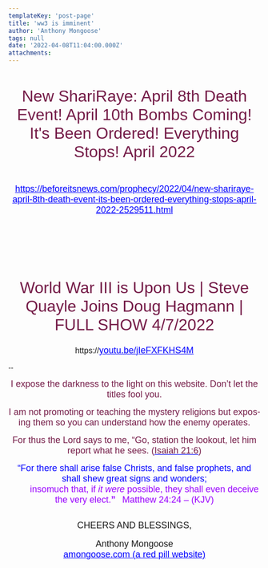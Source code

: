 ```yaml
---
templateKey: 'post-page'
title: 'ww3 is imminent'
author: 'Anthony Mongoose'
tags: null
date: '2022-04-08T11:04:00.000Z'
attachments:
---
```

<html xmlns:o="urn:schemas-microsoft-com:office:office" xmlns:w="urn:schemas-microsoft-com:office:word" xmlns:m="http://schemas.microsoft.com/office/2004/12/omml" xmlns="http://www.w3.org/TR/REC-html40">
<head>
<meta http-equiv="Content-Type" content="text/html; charset=Windows-1252">
<meta name="Generator" content="Microsoft Word 15 (filtered medium)">
<style><!--
/* Font Definitions */
@font-face
	{font-family:"Cambria Math";
	panose-1:2 4 5 3 5 4 6 3 2 4;}
@font-face
	{font-family:Calibri;
	panose-1:2 15 5 2 2 2 4 3 2 4;}
@font-face
	{font-family:"Malgun Gothic";
	panose-1:2 11 5 3 2 0 0 2 0 4;}
@font-face
	{font-family:tahoma;
	panose-1:2 11 6 4 3 5 4 4 2 4;}
@font-face
	{font-family:"\@Malgun Gothic";}
/* Style Definitions */
p.MsoNormal, li.MsoNormal, div.MsoNormal
	{margin:0cm;
	font-size:10.0pt;
	font-family:"Calibri",sans-serif;}
h1
	{mso-style-priority:9;
	mso-style-link:"Heading 1 Char";
	mso-margin-top-alt:auto;
	margin-right:0cm;
	mso-margin-bottom-alt:auto;
	margin-left:0cm;
	font-size:24.0pt;
	font-family:"Calibri",sans-serif;
	font-weight:bold;}
a:link, span.MsoHyperlink
	{mso-style-priority:99;
	color:blue;
	text-decoration:underline;}
span.Heading1Char
	{mso-style-name:"Heading 1 Char";
	mso-style-priority:9;
	mso-style-link:"Heading 1";
	font-family:"Calibri Light";
	color:#2F5496;}
.MsoChpDefault
	{mso-style-type:export-only;
	font-size:10.0pt;}
@page WordSection1
	{size:612.0pt 792.0pt;
	margin:72.0pt 72.0pt 72.0pt 72.0pt;}
div.WordSection1
	{page:WordSection1;}
--></style>
</head>
<body lang="EN-AU" link="blue" vlink="purple" style="word-wrap:break-word">
<div class="WordSection1">
<div>
<div id="m_-1648256742110856618m_6625726152718226749gmail-headline">
<h1 align="center" style="text-align:center"><span style="font-family:&quot;tahoma&quot;,sans-serif;color:#741B47;font-weight:normal">New ShariRaye: April 8th Death Event! April 10th Bombs Coming! It's Been Ordered! Everything Stops! April 2022</span><span style="font-family:&quot;tahoma&quot;,sans-serif"><o:p></o:p></span></h1>
</div>
<h1 align="center" style="text-align:center"><span style="font-size:13.5pt;font-family:&quot;tahoma&quot;,sans-serif;font-weight:normal"><a href="https://beforeitsnews.com/prophecy/2022/04/new-shariraye-april-8th-death-event-its-been-ordered-everything-stops-april-2022-2529511.html" target="_blank">https://beforeitsnews.com/prophecy/2022/04/new-shariraye-april-8th-death-event-its-been-ordered-everything-stops-april-2022-2529511.html</a></span><span style="font-family:&quot;tahoma&quot;,sans-serif"><o:p></o:p></span></h1>
<h1 align="center" style="text-align:center"><span style="font-family:&quot;tahoma&quot;,sans-serif"><o:p>&nbsp;</o:p></span></h1>
<h1 align="center" style="text-align:center"><span style="font-family:&quot;tahoma&quot;,sans-serif;color:#741B47;font-weight:normal">World War III is Upon Us | Steve Quayle Joins Doug Hagmann | FULL SHOW 4/7/2022</span><span style="font-family:&quot;tahoma&quot;,sans-serif"><o:p></o:p></span></h1>
<div>
<p class="MsoNormal" align="center" style="text-align:center"><span style="font-size:12.0pt;font-family:&quot;tahoma&quot;,sans-serif">https://</span><span style="font-size:13.5pt;font-family:&quot;tahoma&quot;,sans-serif"><a href="http://youtu.be/jIeFXFKHS4M" target="_blank">youtu.be/jIeFXFKHS4M</a></span><span style="font-size:12.0pt;font-family:&quot;tahoma&quot;,sans-serif"><o:p></o:p></span></p>
</div>
<p class="MsoNormal"><span style="font-size:11.0pt"><br>
-- <o:p></o:p></span></p>
<div>
<div>
<div>
<p align="center" style="text-align:center"><span style="font-size:13.5pt;font-family:&quot;tahoma&quot;,sans-serif;color:#741B47">I expose the darkness to the light on this website. Don’t let the titles fool you.</span><span style="font-family:&quot;tahoma&quot;,sans-serif;color:#888888"><o:p></o:p></span></p>
<p align="center" style="text-align:center"><span style="font-size:13.5pt;font-family:&quot;tahoma&quot;,sans-serif;color:#741B47">I am not promoting or teaching the mystery religions but exposing them so you can understand how the enemy operates.</span><span style="font-family:&quot;tahoma&quot;,sans-serif;color:#888888"><o:p></o:p></span></p>
<p align="center" style="text-align:center"><span style="font-size:13.5pt;font-family:&quot;tahoma&quot;,sans-serif;color:#741B47">For thus the Lord says to me, “Go, station the lookout, let him report what he sees. (</span><span style="font-size:13.5pt;font-family:&quot;tahoma&quot;,sans-serif;color:#222222"><a href="https://www.kingjamesbibleonline.org/Isaiah-21-6/" target="_blank"><span style="color:#741B47">Isaiah
 21:6</span></a></span><span style="font-size:13.5pt;font-family:&quot;tahoma&quot;,sans-serif;color:#741B47">)</span><span style="font-family:&quot;tahoma&quot;,sans-serif;color:#222222"><o:p></o:p></span></p>
<p align="center" style="text-align:center"><span style="font-size:13.5pt;font-family:&quot;tahoma&quot;,sans-serif;color:blue">“For there shall arise false Christs, and false prophets, and shall shew great signs and wonders;</span><b><span style="font-size:12.0pt;font-family:&quot;tahoma&quot;,sans-serif;color:blue"><br>
&nbsp; &nbsp; &nbsp; &nbsp;&nbsp;&nbsp;</span></b><span style="font-size:13.5pt;font-family:&quot;tahoma&quot;,sans-serif;color:#9900FF">insomuch that,</span><span style="font-size:13.5pt;font-family:&quot;tahoma&quot;,sans-serif;color:blue">&nbsp;</span><span style="font-size:13.5pt;font-family:&quot;tahoma&quot;,sans-serif;color:#9900FF">if&nbsp;<i>it
 were</i>&nbsp;possible,&nbsp;they shall&nbsp;even&nbsp;deceive the very elect.<b>”</b></span><b><span style="font-size:12.0pt;font-family:&quot;tahoma&quot;,sans-serif;color:blue">&nbsp;&nbsp;</span></b><b><span style="font-size:12.0pt;font-family:&quot;tahoma&quot;,sans-serif;color:#9900FF">&nbsp;</span></b><span style="font-size:13.5pt;font-family:&quot;tahoma&quot;,sans-serif;color:#9900FF">Matthew
 24:24 – (KJV)</span><span style="font-family:&quot;tahoma&quot;,sans-serif;color:#222222"><o:p></o:p></span></p>
</div>
<p class="MsoNormal" align="center" style="text-align:center"><span style="font-size:11.0pt"><o:p>&nbsp;</o:p></span></p>
<p class="MsoNormal" align="center" style="text-align:center"><span style="font-size:13.5pt;font-family:&quot;tahoma&quot;,sans-serif">CHEERS AND BLESSINGS,</span><span style="font-size:11.0pt"><o:p></o:p></span></p>
<p class="MsoNormal" align="center" style="text-align:center"><span style="font-size:11.0pt"><o:p>&nbsp;</o:p></span></p>
<p class="MsoNormal" align="center" style="text-align:center"><span style="font-size:13.5pt;font-family:&quot;tahoma&quot;,sans-serif">Anthony Mongoose</span><span style="font-size:11.0pt"><o:p></o:p></span></p>
<p class="MsoNormal" align="center" style="text-align:center"><span style="font-size:11.0pt;font-family:&quot;tahoma&quot;,sans-serif"><a href="https://amongoose.com" target="_blank"><span style="font-size:13.5pt">amongoose.com (a red pill website)</span></a></span><span style="font-size:11.0pt"><o:p></o:p></span></p>
</div>
</div>
</div>
</div>
</body>
</html>
